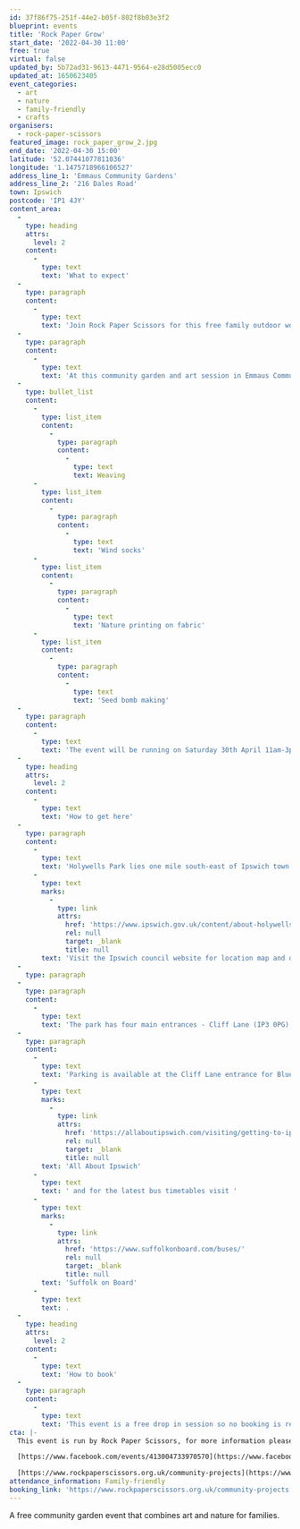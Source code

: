```yaml
---
id: 37f86f75-251f-44e2-b05f-802f8b03e3f2
blueprint: events
title: 'Rock Paper Grow'
start_date: '2022-04-30 11:00'
free: true
virtual: false
updated_by: 5b72ad31-9613-4471-9564-e28d5005ecc0
updated_at: 1650623405
event_categories:
  - art
  - nature
  - family-friendly
  - crafts
organisers:
  - rock-paper-scissors
featured_image: rock_paper_grow_2.jpg
end_date: '2022-04-30 15:00'
latitude: '52.07441077811036'
longitude: '1.1475718966106527'
address_line_1: 'Emmaus Community Gardens'
address_line_2: '216 Dales Road'
town: Ipswich
postcode: 'IP1 4JY'
content_area:
  -
    type: heading
    attrs:
      level: 2
    content:
      -
        type: text
        text: 'What to expect'
  -
    type: paragraph
    content:
      -
        type: text
        text: 'Join Rock Paper Scissors for this free family outdoor workshop where you can learn about local wildlife, get creative in nature and benefit from time spent outdoors.'
  -
    type: paragraph
    content:
      -
        type: text
        text: 'At this community garden and art session in Emmaus Community Gardens take part in the following activities:'
  -
    type: bullet_list
    content:
      -
        type: list_item
        content:
          -
            type: paragraph
            content:
              -
                type: text
                text: Weaving
      -
        type: list_item
        content:
          -
            type: paragraph
            content:
              -
                type: text
                text: 'Wind socks'
      -
        type: list_item
        content:
          -
            type: paragraph
            content:
              -
                type: text
                text: 'Nature printing on fabric'
      -
        type: list_item
        content:
          -
            type: paragraph
            content:
              -
                type: text
                text: 'Seed bomb making'
  -
    type: paragraph
    content:
      -
        type: text
        text: 'The event will be running on Saturday 30th April 11am-3pm  '
  -
    type: heading
    attrs:
      level: 2
    content:
      -
        type: text
        text: 'How to get here'
  -
    type: paragraph
    content:
      -
        type: text
        text: 'Holywells Park lies one mile south-east of Ipswich town centre, close to the Waterfront and very near to University Campus Suffolk and Suffolk New College. '
      -
        type: text
        marks:
          -
            type: link
            attrs:
              href: 'https://www.ipswich.gov.uk/content/about-holywells-park-0'
              rel: null
              target: _blank
              title: null
        text: 'Visit the Ipswich council website for location map and details. '
  -
    type: paragraph
  -
    type: paragraph
    content:
      -
        type: text
        text: 'The park has four main entrances - Cliff Lane (IP3 0PG), Nacton Road (IP3 0NG), Bishops Hill (IP3 8EL) and Myrtle Road (IP3 0AL).'
  -
    type: paragraph
    content:
      -
        type: text
        text: 'Parking is available at the Cliff Lane entrance for Blue Badge and permit holders only. Non-Blue Badge or non-permit holders are not permitted to use the car park. For information about all the car parks in Ipswich town centre visit '
      -
        type: text
        marks:
          -
            type: link
            attrs:
              href: 'https://allaboutipswich.com/visiting/getting-to-ipswich-by-car'
              rel: null
              target: _blank
              title: null
        text: 'All About Ipswich'
      -
        type: text
        text: ' and for the latest bus timetables visit '
      -
        type: text
        marks:
          -
            type: link
            attrs:
              href: 'https://www.suffolkonboard.com/buses/'
              rel: null
              target: _blank
              title: null
        text: 'Suffolk on Board'
      -
        type: text
        text: .
  -
    type: heading
    attrs:
      level: 2
    content:
      -
        type: text
        text: 'How to book'
  -
    type: paragraph
    content:
      -
        type: text
        text: 'This event is a free drop in session so no booking is required.'
cta: |-
  This event is run by Rock Paper Scissors, for more information please see the websites below: 

  [https://www.facebook.com/events/413004733970570](https://www.facebook.com/events/413004733970570)

  [https://www.rockpaperscissors.org.uk/community-projects](https://www.rockpaperscissors.org.uk/community-projects)
attendance_information: Family-friendly
booking_link: 'https://www.rockpaperscissors.org.uk/community-projects'
---
```

A free community garden event that combines art and nature for families.